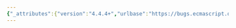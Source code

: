 ```yaml
---
{"_attributes":{"version":"4.4.4+","urlbase":"https://bugs.ecmascript.org/","maintainer":"dherman@mozilla.com"},"bug":{"bug_id":3528,"creation_ts":"2015-01-15 08:24:00 -0800","short_desc":"8.1.1.1.5 SetMutableBinding: Missing initialization for replacement binding","delta_ts":"2015-01-15 16:19:05 -0800","product":"Draft for 6th Edition","component":"technical issue","version":"Rev 30: December 24, 2014 Draft","rep_platform":"All","op_sys":"All","bug_status":"RESOLVED","resolution":"FIXED","priority":"Normal","bug_severity":"normal","everconfirmed":true,"reporter":{"uid":"andrebargull","name":"André Bargull"},"assigned_to":{"uid":"allen","name":"Allen Wirfs-Brock"},"long_desc":[{"commentid":11369,"comment_count":0,"who":{"uid":"andrebargull","name":"André Bargull"},"bug_when":"2015-01-15 08:24:33 -0800","thetext":"8.1.1.1.5 SetMutableBinding (N,V,S), step 2\n\nAdd new steps after 2.b:\n---\n2.c  Call the InitializeBinding concrete method of envRec with arguments N and V.\n2.d  Return NormalCompletion(empty).\n---"},{"commentid":11403,"comment_count":1,"who":{"uid":"allen","name":"Allen Wirfs-Brock"},"bug_when":"2015-01-15 13:08:52 -0800","thetext":"fixed in rev31 editor's draft"},{"commentid":11450,"comment_count":2,"who":{"uid":"allen","name":"Allen Wirfs-Brock"},"bug_when":"2015-01-15 16:19:05 -0800","thetext":"In Rev31"}]}}
---
```

